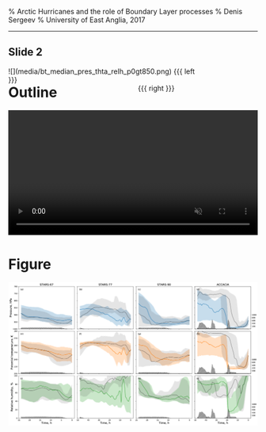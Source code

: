 % Arctic Hurricanes and the role of Boundary Layer processes
% Denis Sergeev
% University of East Anglia, 2017

---
## Slide 2

<div class='left' style='float:left;width:78%'>
![](media/bt_median_pres_thta_relh_p0gt850.png)
 {{{ left }}}
</div>    
<div class='right' style='float:right;width:48%'>
 {{{ right }}}
</div>

# Outline

<video src="media/vort-stream-theta.mp4" width="100%" muted controls></video>

# Figure
![](media/bt_median_pres_thta_relh_p0gt850.png)
